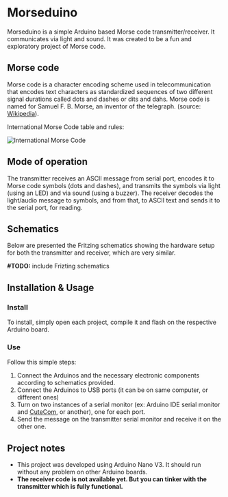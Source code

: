 # Morseduino
Morseduino is a simple Arduino based Morse code transmitter/receiver. It communicates via light and sound. It was created to be a fun and exploratory project of Morse code.

## Morse code
Morse code is a character encoding scheme used in telecommunication that encodes text characters as standardized sequences of two different signal durations called dots and dashes or dits and dahs. Morse code is named for Samuel F. B. Morse, an inventor of the telegraph. (source: [Wikipedia](https://en.wikipedia.org/wiki/Morse_code)).

International Morse Code table and rules:

![International Morse Code](https://upload.wikimedia.org/wikipedia/commons/thumb/b/b5/International_Morse_Code.svg/315px-International_Morse_Code.svg.png "International Morse Code")

## Mode of operation
The transmitter receives an ASCII message from serial port, encodes it to Morse code symbols (dots and dashes), and transmits the symbols via light (using an LED) and via sound (using a buzzer).
The receiver decodes the light/audio message to symbols, and from that, to ASCII text and sends it to the serial port, for reading.

## Schematics
Below are presented the Fritzing schematics showing the hardware setup for both the transmitter and receiver, which are very similar.

**#TODO:** include Frizting schematics

## Installation & Usage
### Install
To install, simply open each project, compile it and flash on the respective Arduino board. 

### Use
Follow this simple steps:
1. Connect the Arduinos and the necessary electronic components according to schematics provided.
2. Connect the Arduinos to USB ports (it can be on same computer, or different ones)
3. Turn on two instances of a serial monitor (ex: Arduino IDE serial monitor and [CuteCom](http://cutecom.sourceforge.net/), or another), one for each port.
4. Send the message on the transmitter serial monitor and receive it on the other one.

## Project notes
* This project was developed using Arduino Nano V3. It should run without any problem on other Arduino boards.
* **The receiver code is not available yet. But you can tinker with the transmitter which is fully functional.**